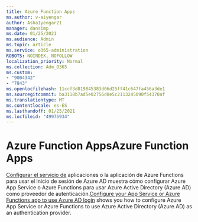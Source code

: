 ```yaml
---
title: Azure Function Apps
ms.author: v-aiyengar
author: AshaIyengar21
manager: dansimp
ms.date: 01/25/2021
ms.audience: Admin
ms.topic: article
ms.service: o365-administration
ROBOTS: NOINDEX, NOFOLLOW
localization_priority: Normal
ms.collection: Adm_O365
ms.custom:
- "9004342"
- "7843"
ms.openlocfilehash: 11ccf3d819845383d06d25ff41c647fa456a3de1
ms.sourcegitcommit: ba3118b7ad5e02756d0e5c2113245090f54370af
ms.translationtype: MT
ms.contentlocale: es-ES
ms.lasthandoff: 01/25/2021
ms.locfileid: "49976934"
---
```

# <a name="azure-function-apps"></a><span data-ttu-id="5c9fd-102">Azure Function Apps</span><span class="sxs-lookup"><span data-stu-id="5c9fd-102">Azure Function Apps</span></span>

<span data-ttu-id="5c9fd-103">[Configurar el servicio de](https://docs.microsoft.com/azure/app-service/configure-authentication-provider-aad) aplicaciones o la aplicación de Azure Functions para usar el inicio de sesión de Azure AD muestra cómo configurar Azure App Service o Azure Functions para usar Azure Active Directory (Azure AD) como proveedor de autenticación.</span><span class="sxs-lookup"><span data-stu-id="5c9fd-103">[Configure your App Service or Azure Functions app to use Azure AD login](https://docs.microsoft.com/azure/app-service/configure-authentication-provider-aad) shows you how to configure Azure App Service or Azure Functions to use Azure Active Directory (Azure AD) as an authentication provider.</span></span>